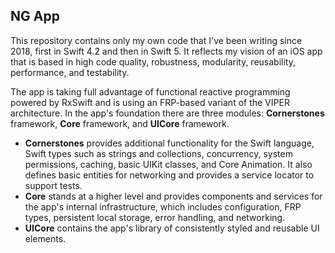 ## NG App

This repository contains only my own code that I've been writing since 2018, first in Swift 4.2 and then in Swift 5. It reflects my vision of an iOS app that is based in high code quality, robustness, modularity, reusability, performance, and testability.

The app is taking full advantage of functional reactive programming powered by RxSwift and is using an FRP-based variant of the VIPER architecture. In the app's foundation there are three modules: **Cornerstones** framework, **Core** framework, and **UICore** framework.

  * **Cornerstones** provides additional functionality for the Swift language, Swift types such as strings and collections, concurrency, system permissions, caching, basic UIKit classes, and Core Animation. It also defines basic entities for networking and provides a service locator to support tests.
  * **Core** stands at a higher level and provides components and services for the app's internal infrastructure, which includes configuration, FRP types, persistent local storage, error handling, and networking.
  * **UICore** contains the app's library of consistently styled and reusable UI elements.
